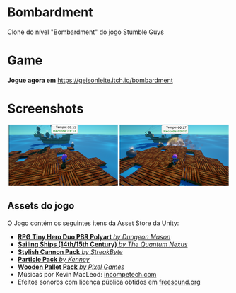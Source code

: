 # Bombardment

Clone do nível "Bombardment" do jogo Stumble Guys

# Game
**Jogue agora em** https://geisonleite.itch.io/bombardment

# Screenshots

<p align="middle">
  <img src=".media/Bombardment1.png" width="49%" />
  <img src=".media/Bombardment2.png" width="49%" />
</p>

## Assets do jogo

O Jogo contém os seguintes itens da Asset Store da Unity:

- [**RPG Tiny Hero Duo PBR Polyart** _by Dungeon Mason_](https://assetstore.unity.com/packages/3d/characters/humanoids/rpg-tiny-hero-duo-pbr-polyart-225148)
- [**Sailing Ships (14th/15th Century)** _by The Quantum Nexus_](https://assetstore.unity.com/packages/3d/vehicles/sea/sailing-ships-14th-15th-century-198426)
- [**Stylish Cannon Pack** _by StreakByte_](https://assetstore.unity.com/packages/3d/props/weapons/stylish-cannon-pack-174145)
- [**Particle Pack** _by Kenney_](https://opengameart.org/content/particle-pack-80-sprites)
- [**Wooden Pallet Pack** _by Pixel Games_](https://assetstore.unity.com/packages/3d/props/industrial/wooden-pallet-pack-657)
- Músicas por Kevin MacLeod: [incompetech.com](https://www.incompetech.com)
- Efeitos sonoros com licença pública obtidos em [freesound.org](https://freesound.org)
